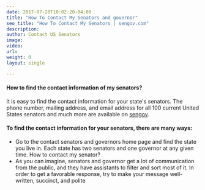 ```yaml
---
date: 2017-07-20T10:02:20-04:00
title: "How To Contact My Senators and governor"
seo_title: "How To Contact My Senators | sengov.com"
description:
author: Contact US Senators
image:
video:
url:
weight: 0
layout: single

---
```

#### How to find the contact information of my senators?
It is easy to find the contact information for your state's senators. The phone number, mailing address, and email address for all 100 current United States senators and much more are available on [sengov]({{"https://sengov.com/"}}).

#### To find the contact information for your senators, there are many ways:
* Go to the contact senators and governors home page and find the state you live in. Each state has two senators and one governor at any given time.
How to contact my senator?
* As you can imagine, senators and governor get a lot of communication from the public, and they have assistants to filter and sort most of it. In order to get a favorable response, try to make your message well-written, succinct, and polite